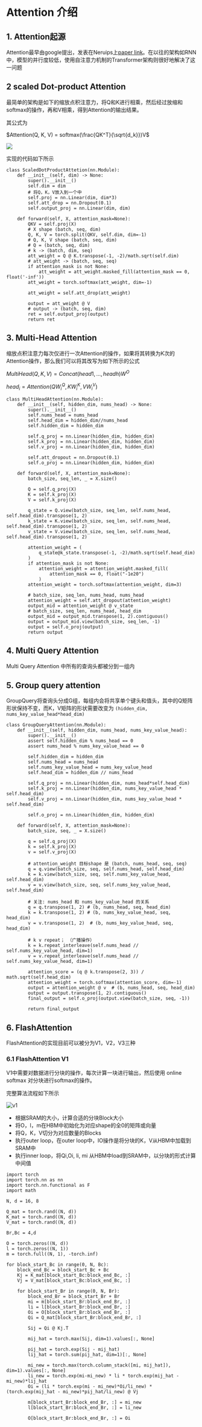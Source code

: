# Attention 介绍

## 1. Attention起源

Attention最早由google提出，发表在Neruips上[paper link](https://proceedings.neurips.cc/paper_files/paper/2017/file/3f5ee243547dee91fbd053c1c4a845aa-Paper.pdf)。在以往的架构如RNN中，模型的并行度较低，使用自注意力机制的Transformer架构则很好地解决了这一问题

## 2 scaled Dot-product Attention

最简单的架构是如下的缩放点积注意力，将Q和K进行相乘，然后经过放缩和softmax的操作，再和V相乘，得到Attention的输出结果。

其公式为

$Attention(Q, K, V) = softmax(\frac{QK^T}{\sqrt{d_k}})V$

![](./images/sdp.png)

实现的代码如下所示

```python3
class ScaledDotProductAttetion(nn.Module):
    def __init__(self, dim) -> None:
        super().__init__()
        self.dim = dim
        # 将Q，K，V放入到一个中
        self.proj = nn.Linear(dim, dim*3)
        self.att_drop = nn.Dropout(0.1)
        self.output_proj = nn.Linear(dim, dim)
    
    def forward(self, X, attention_mask=None):
        QKV = self.proj(X)
        # X shape (batch, seq, dim)
        Q, K, V = torch.split(QKV, self.dim, dim=-1)
        # Q, K, V shape (batch, seq, dim)
        # Q = (batch, seq, dim)
        # k -> (batch, dim, seq)
        att_weight = Q @ K.transpose(-1, -2)/math.sqrt(self.dim)
        # att_weight -> (batch, seq, seq)
        if attention_mask is not None:
            att_weight = att_weight.masked_fill(attention_mask == 0, float('-inf'))
        att_weight = torch.softmax(att_weight, dim=-1)

        att_weight = self.att_drop(att_weight)

        output = att_weight @ V
        # output -> (batch, seq, dim)
        ret = self.output_proj(output)
        return ret
```

## 3. Multi-Head Attention

缩放点积注意力每次仅进行一次Attention的操作，如果将其转换为K次的Attention操作，那么我们可以将其改写为如下所示的公式

$MultiHead(Q, K, V) = Concat(head1, ..., headh)W^O$

$head_i = Attention(QW_i^Q, KW_i^K, VW_i^V)$

```python3
class MultiHeadAttention(nn.Module):
    def __init__(self, hidden_dim, nums_head) -> None:
        super().__init__()
        self.nums_head = nums_head
        self.head_dim = hidden_dim//nums_head
        self.hidden_dim = hidden_dim

        self.q_proj = nn.Linear(hidden_dim, hidden_dim)
        self.k_proj = nn.Linear(hidden_dim, hidden_dim)
        self.v_proj = nn.Linear(hidden_dim, hidden_dim)

        self.att_dropout = nn.Dropout(0.1)
        self.o_proj = nn.Linear(hidden_dim, hidden_dim)

    def forward(self, X, attention_mask=None):
        batch_size, seq_len, _ = X.size()

        Q = self.q_proj(X)
        K = self.k_proj(X)
        V = self.k_proj(X)

        q_state = Q.view(batch_size, seq_len, self.nums_head, self.head_dim).transpose(1, 2)
        k_state = K.view(batch_size, seq_len, self.nums_head, self.head_dim).transpose(1, 2)
        v_state = V.view(batch_size, seq_len, self.nums_head, self.head_dim).transpose(1, 2)

        attention_weight = (
            q_state@k_state.transpose(-1, -2)/math.sqrt(self.head_dim)
        )
        if attention_mask is not None:
            attention_weight = attention_weight.masked_fill(
                attention_mask == 0, float("-1e20")
            )
        attention_weight = torch.softmax(attention_weight, dim=3)

        # batch_size, seq_len, nums_head, nums_head
        attention_weight = self.att_dropout(attention_weight)
        output_mid = attention_weight @ v_state
        # batch_size, seq_len, nums_head, head_dim
        output_mid = output_mid.transpose(1, 2).contiguous()
        output = output_mid.view(batch_size, seq_len, -1)
        output = self.o_proj(output)
        return output
```

## 4. Multi Query Attention

Multi Query Attention 中所有的查询头都被分到一组内


## 5. Group query attention

GroupQuery将查询头分成G组，每组内会将共享单个键头和值头，其中的Q矩阵形状保持不变，而K，V矩阵的形状需要改变为
`(hidden_dim, nums_key_value_head*head_dim)` 

```python3
class GroupQueryAttention(nn.Module):
    def __init__(self, hidden_dim, nums_head, nums_key_value_head):
        super().__init__()
        assert self.hidden_dim % nums_head == 0
        assert nums_head % nums_key_value_head == 0

        self.hidden_dim = hidden_dim
        self.nums_head = nums_head
        self.nums_key_value_head = nums_key_value_head
        self.head_dim = hidden_dim // nums_head

        self.q_proj = nn.Linear(hidden_dim, nums_head*self.head_dim)
        self.k_proj = nn.Linear(hidden_dim, nums_key_value_head * self.head_dim)
        self.v_proj = nn.Linear(hidden_dim, nums_key_value_head * self.head_dim)

        self.o_proj = nn.Linear(hidden_dim, hidden_dim)

    def forward(self, X, attention_mask=None):
        batch_size, seq, _ = X.size()

        q = self.q_proj(X)
        k = self.k_proj(X)
        v = self.v_proj(X)

        # attention_weight 目标shape 是 (batch, nums_head, seq, seq)
        q = q.view(batch_size, seq, self.nums_head, self.head_dim)
        k = k.view(batch_size, seq, self.nums_key_value_head, self.head_dim)
        v = v.view(batch_size, seq, self.nums_key_value_head, self.head_dim)

        # 关注: nums_head 和 nums_key_value_head 的关系
        q = q.transpose(1, 2) # (b, nums_head, seq, head_dim)
        k = k.transpose(1, 2) # (b, nums_key_value_head, seq, head_dim)
        v = v.transpose(1, 2)  # (b, nums_key_value_head, seq, head_dim)

        # k v repeat； （广播操作）
        k = k.repeat_interleave(self.nums_head // self.nums_key_value_head, dim=1)
        v = v.repeat_interleave(self.nums_head // self.nums_key_value_head, dim=1)

        attention_score = (q @ k.transpose(2, 3)) / math.sqrt(self.head_dim)
        attention_weight = torch.softmax(attention_score, dim=-1)
        output = attention_weight @ v  # (b, nums_head, seq, head_dim)
        output = output.transpose(1, 2).contiguous()
        final_output = self.o_proj(output.view(batch_size, seq, -1))

        return final_output
```

## 6. FlashAttention

FlashAttention的实现目前可以被分为V1，V2，V3三种

### 6.1 FlashAttention V1

V1中需要对数据进行分块的操作，每次计算一块进行输出，然后使用 online softmax 对分块进行softmax的操作。

完整算法流程如下所示

![v1](./images/V1.png)

- 根据SRAM的大小，计算合适的分块Block大小
- 将O，l，m在HBM中初始化为对应shape的全0的矩阵或向量
- 将Q，K，V切分为对应数量的Blocks
- 执行outer loop，在outer loop中，IO操作是将分块的K，V从HBM中加载到SRAM中
- 执行inner loop，将Qi,Oi, li, mi 从HBM中load到SRAM中，以分块的形式计算中间值

```python3
import torch
import torch.nn as nn
import torch.nn.functional as F
import math

N, d = 16, 8

Q_mat = torch.rand((N, d))
K_mat = torch.rand((N, d))
V_mat = torch.rand((N, d))

Br,Bc = 4,d

O = torch.zeros((N, d))
l = torch.zeros((N, 1))
m = torch.full((N, 1), -torch.inf)

for block_start_Bc in range(0, N, Bc):
    block_end_Bc = block_start_Bc + Bc
    Kj = K_mat[block_start_Bc:block_end_Bc, :]
    Vj = V_mat[block_start_Bc:block_end_Bc, :]

    for block_start_Br in range(0, N, Br):
        block_end_Br = block_start_Br + Br
        mi = m[block_start_Br:block_end_Br, :]
        li = l[block_start_Br:block_end_Br, :]
        Oi = O[block_start_Br:block_end_Br, :]
        Qi = Q_mat[block_start_Br:block_end_Br, :]
        
        Sij = Qi @ Kj.T

        mij_hat = torch.max(Sij, dim=1).values[:, None]

        pij_hat = torch.exp(Sij - mij_hat)
        lij_hat = torch.sum(pij_hat, dim=1)[:, None]

        mi_new = torch.max(torch.column_stack([mi, mij_hat]), dim=1).values[:, None]
        li_new = torch.exp(mi-mi_new) * li * torch.exp(mij_hat - mi_new)*lij_hat
        Oi = (li * torch.exp(mi - mi_new)*Oi/li_new) * (torch.exp(mij_hat - mi_new)*pij_hat/li_new) @ Vj

        m[block_start_Br:block_end_Br, :] = mi_new
        l[block_start_Br:block_end_Br, :] = li_new

        O[block_start_Br:block_end_Br, :] = Oi
```